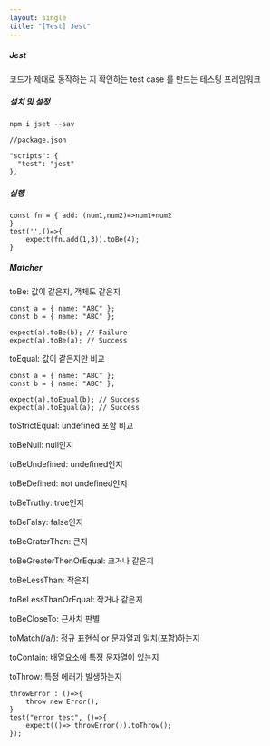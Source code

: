 ```yaml
---
layout: single
title: "[Test] Jest"
---   
```

##### Jest
코드가 제대로 동작하는 지 확인하는 test case 를 만드는 테스팅 프레임워크   
   
##### 설치 및 설정
```
npm i jset --sav
   
//package.json   

"scripts": {
  "test": "jest"
},
```
   
##### 실행
```
const fn = { add: (num1,num2)=>num1+num2
}
test('',()=>{
    expect(fn.add(1,3)).toBe(4);
}
```
##### Matcher   
toBe: 값이 같은지, 객체도 같은지      
```
const a = { name: "ABC" };
const b = { name: "ABC" };

expect(a).toBe(b); // Failure
expect(a).toBe(a); // Success
```
   
toEqual: 값이 같은지만 비교     
```
const a = { name: "ABC" };
const b = { name: "ABC" };

expect(a).toEqual(b); // Success
expect(a).toEqual(a); // Success
```
   
toStrictEqual: undefined 포함 비교   
   
toBeNull: null인지   
   
toBeUndefined: undefined인지   
   
toBeDefined: not undefined인지   
   
toBeTruthy: true인지   
   
toBeFalsy: false인지   
   
toBeGraterThan: 큰지   
   
toBeGreaterThenOrEqual: 크거나 같은지   
   
toBeLessThan: 작은지   
   
toBeLessThanOrEqual: 작거나 같은지   
   
toBeCloseTo: 근사치 판별   
   
toMatch(/a/): 정규 표현식 or 문자열과 일치(포함)하는지   
   
toContain: 배열요소에 특정 문자열이 있는지   
   
toThrow: 특정 에러가 발생하는지     
```
throwError : ()=>{
    throw new Error();
}
test("error test", ()=>{
    expect(()=> throwError()).toThrow();
});
```